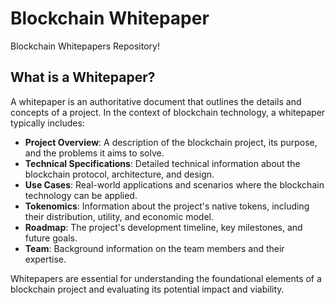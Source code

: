 # Blockchain Whitepaper 

Blockchain Whitepapers Repository!

## What is a Whitepaper?

A whitepaper is an authoritative document that outlines the details and concepts of a project. In the context of blockchain technology, a whitepaper typically includes:

- **Project Overview**: A description of the blockchain project, its purpose, and the problems it aims to solve.
- **Technical Specifications**: Detailed technical information about the blockchain protocol, architecture, and design.
- **Use Cases**: Real-world applications and scenarios where the blockchain technology can be applied.
- **Tokenomics**: Information about the project's native tokens, including their distribution, utility, and economic model.
- **Roadmap**: The project's development timeline, key milestones, and future goals.
- **Team**: Background information on the team members and their expertise.

Whitepapers are essential for understanding the foundational elements of a blockchain project and evaluating its potential impact and viability.

